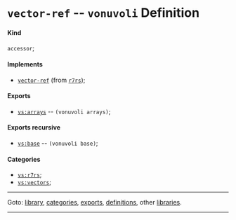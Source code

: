 

<a id='definition__vonuvoli__vector-ref'></a>

# `vector-ref` -- `vonuvoli` Definition


<a id='definition__vonuvoli__vector-ref__kind'></a>

#### Kind

`accessor`;


<a id='definition__vonuvoli__vector-ref__implements'></a>

#### Implements

 * [`vector-ref`](../../r7rs/definitions/vector-ref.md#definition__r7rs__vector-ref) (from [`r7rs`](../../r7rs/_index.md#library__r7rs));


<a id='definition__vonuvoli__vector-ref__exports'></a>

#### Exports

 * [`vs:arrays`](../../vonuvoli/exports/vs_3a_arrays.md#export__vonuvoli__vs_3a_arrays) -- `(vonuvoli arrays)`;


<a id='definition__vonuvoli__vector-ref__exports-recursive'></a>

#### Exports recursive

 * [`vs:base`](../../vonuvoli/exports/vs_3a_base.md#export__vonuvoli__vs_3a_base) -- `(vonuvoli base)`;


<a id='definition__vonuvoli__vector-ref__categories'></a>

#### Categories

 * [`vs:r7rs`](../../vonuvoli/categories/vs_3a_r7rs.md#category__vonuvoli__vs_3a_r7rs);
 * [`vs:vectors`](../../vonuvoli/categories/vs_3a_vectors.md#category__vonuvoli__vs_3a_vectors);

----

Goto: [library](../../vonuvoli/_index.md#library__vonuvoli), [categories](../../vonuvoli/categories/_index.md#toc__vonuvoli__categories), [exports](../../vonuvoli/exports/_index.md#toc__vonuvoli__exports), [definitions](../../vonuvoli/definitions/_index.md#toc__vonuvoli__definitions), other [libraries](../../_libraries.md#toc__libraries).

----

